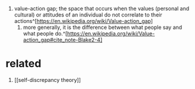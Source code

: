 1. value-action gap; the space that occurs when the values (personal and cultural) or attitudes of an individual do not correlate to their actions^[https://en.wikipedia.org/wiki/Value-action_gap]
	1. more generally, it is the difference between what people say and what people do.^[https://en.wikipedia.org/wiki/Value-action_gap#cite_note-Blake2-4]

# related
1. [[self-discrepancy theory]]